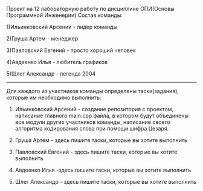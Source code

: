 Проект на 12 лабораторную работу по дисциплине ОПИ(Основы Программной Инженерии)
Состав команды: 

  1)Ильинковский Арсений - лидер команды
  
  2)Груша Артем - менеджер
  
  3)Павловский Евгений - просто хороший человек
  
  4)Авдеенко Илья - любитель графиков
  
  5)Шлег Александр - легенда 2004
  
  ---------------------------------
Для каждого из участников команды определены таски(задания), которые им необходимо выполнить:

  1) Ильинковский Арсений - создание репозитория с проектом, написание главного main.cpp файла, в котором будут объединены все модули других участников команды, написание своего алгоритма кодирования слова при помощи шифра Цезаря.

  2) Груша Артем - здесь пишите таски, которые вы хотите выполнить
  3) Павловский Евгений - здесь пишите таски, которые вы хотите выполнить
     
  4) Авдеенко Илья -здесь пишите таски, которые вы хотите выполнить
     
  5) Шлег Александр - здесь пишите таски, которые вы хотите выполнить

